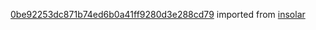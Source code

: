 [0be92253dc871b74ed6b0a41ff9280d3e288cd79](https://github.com/insolar/insolar/commit/0be92253dc871b74ed6b0a41ff9280d3e288cd79) imported from [insolar](https://github.com/insolar/insolar)
